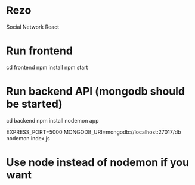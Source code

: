 # Rezo
Social Network React

# Run frontend
cd frontend
npm install
npm start

# Run backend API (mongodb should be started)
cd backend
npm install
nodemon app

EXPRESS_PORT=5000 MONGODB_URI=mongodb://localhost:27017/db nodemon index.js
# Use node instead of nodemon if you want
